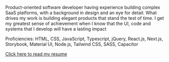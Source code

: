 Product-oriented software developer having experience building complex SaaS platforms, with a background in design and an eye for detail. What drives my work is 
building elegant products that stand the test of time. I get my greatest sense of achievement when I know that the UI, code and systems that I develop will have a 
lasting impact

Proficiencies: HTML, CSS, JavaScript, Typescript, jQuery, React.js, Next.js, Storybook, Material UI, Node.js, Tailwind CSS, SASS, Capacitor

[Click here to read my resume](https://archived.alkemyst.app/eric_suzuki_cv_2023.pdf)

<!--
**erikksuzuki/erikksuzuki** is a ✨ _special_ ✨ repository because its `README.md` (this file) appears on your GitHub profile.

Here are some ideas to get you started:

- 🔭 I’m currently working on ...
- 🌱 I’m currently learning ...
- 👯 I’m looking to collaborate on ...
- 🤔 I’m looking for help with ...
- 💬 Ask me about ...
- 📫 How to reach me: ...
- 😄 Pronouns: ...
- ⚡ Fun fact: ...
-->
